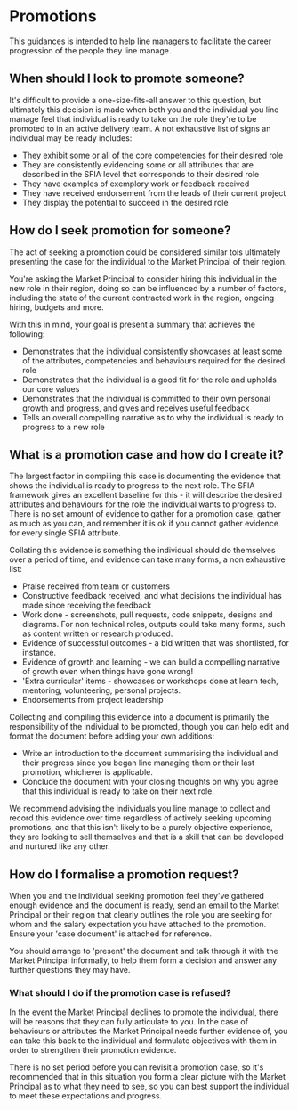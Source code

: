 # Promotions

This guidances is intended to help line managers to facilitate the career progression of the people they line manage.

## When should I look to promote someone?

It's difficult to provide a one-size-fits-all answer to this question, but ultimately this decision is made when both you and the individual you line manage feel that individual is ready to take on the role they're to be promoted to in an active delivery team. A not exhaustive list of signs an individual may be ready includes:

- They exhibit some or all of the core competencies for their desired role
- They are consistently evidencing some or all attributes that are described in the SFIA level that corresponds to their desired role
- They have examples of exemplory work or feedback received
- They have received endorsement from the leads of their current project
- They display the potential to succeed in the desired role

## How do I seek promotion for someone?

The act of seeking a promotion could be considered similar tois ultimately presenting the case for the individual to the Market Principal of their region.

You're asking the Market Principal to consider hiring this individual in the new role in their region, doing so can be influenced by a number of factors, including the state of the current contracted work in the region, ongoing hiring, budgets and more.

With this in mind, your goal is present a summary that achieves the following:
 - Demonstrates that the individual consistently showcases at least some of the attributes, competencies and behaviours required for the desired role
 - Demonstrates that the individual is a good fit for the role and upholds our core values
 - Demonstrates that the individual is committed to their own personal growth and progress, and gives and receives useful feedback
 - Tells an overall compelling narrative as to why the individual is ready to progress to a new role
 
## What is a promotion case and how do I create it?

The largest factor in compiling this case is documenting the evidence that shows the individual is ready to progress to the next role. The SFIA framework gives an excellent baseline for this - it will describe the desired attributes and behaviours for the role the individual wants to progress to. There is no set amount of evidence to gather for a promotion case, gather as much as you can, and remember it is ok if you cannot gather evidence for every single SFIA attribute.

Collating this evidence is something the individual should do themselves over a period of time, and evidence can take many forms, a non exhaustive list:
- Praise received from team or customers
- Constructive feedback received, and what decisions the individual has made since receiving the feedback
- Work done - screenshots, pull requests, code snippets, designs and diagrams. For non technical roles, outputs could take many forms, such as content written or research produced.
- Evidence of successful outcomes - a bid written that was shortlisted, for instance.
- Evidence of growth and learning - we can build a compelling narrative of growth even when things have gone wrong!
- 'Extra curricular' items - showcases or workshops done at learn tech, mentoring, volunteering, personal projects.
- Endorsements from project leadership

Collecting and compiling this evidence into a document is primarily the responsibility of the individual to be promoted, though you can help edit and format the document before adding your own additions:
 - Write an introduction to the document summarising the individual and their progress since you began line managing them or their last promotion, whichever is applicable.
 - Conclude the document with your closing thoughts on why you agree that this individual is ready to take on their next role.

We recommend advising the individuals you line manage to collect and record this evidence over time regardless of actively seeking upcoming promotions, and that this isn't likely to be a purely objective experience, they are looking to sell themselves and that is a skill that can be developed and nurtured like any other.

## How do I formalise a promotion request?

When you and the individual seeking promotion feel they've gathered enough evidence and the document is ready, send an email to the Market Principal or their region that clearly outlines the role you are seeking for whom and the salary expectation you have attached to the promotion. Ensure your 'case document' is attached for reference.

You should arrange to 'present' the document and talk through it with the Market Principal informally, to help them form a decision and answer any further questions they may have.

### What should I do if the promotion case is refused?

In the event the Market Principal declines to promote the individual, there will be reasons that they can fully articulate to you. In the case of behaviours or attributes the Market Principal needs further evidence of, you can take this back to the individual and formulate objectives with them in order to strengthen their promotion evidence.

There is no set period before you can revisit a promotion case, so it's recommended that in this situation you form a clear picture with the Market Principal as to what they need to see, so you can best support the individual to meet these expectations and progress. 
